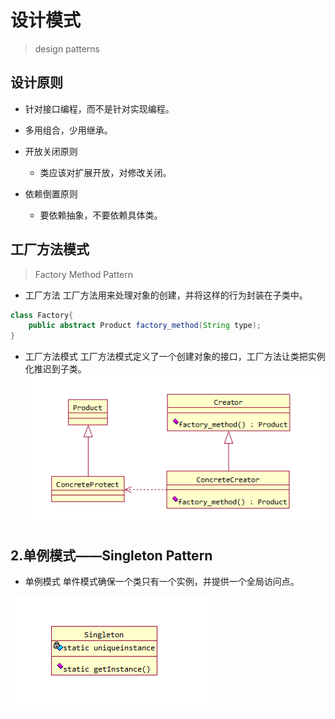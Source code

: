 # 设计模式
> design patterns

## 设计原则
- 针对接口编程，而不是针对实现编程。

- 多用组合，少用继承。

-  开放关闭原则
    - 类应该对扩展开放，对修改关闭。

- 依赖倒置原则
    - 要依赖抽象，不要依赖具体类。

## 工厂方法模式
> Factory Method Pattern

- 工厂方法
工厂方法用来处理对象的创建，并将这样的行为封装在子类中。

```java
class Factory{
    public abstract Product factory_method(String type);
}
```

- 工厂方法模式
工厂方法模式定义了一个创建对象的接口，工厂方法让类把实例化推迟到子类。
![](design_patterns/factory_method_pattern.png)

## 2.单例模式——Singleton Pattern

- 单例模式
单件模式确保一个类只有一个实例，并提供一个全局访问点。

![](design_patterns/singleton_pattern.png)



